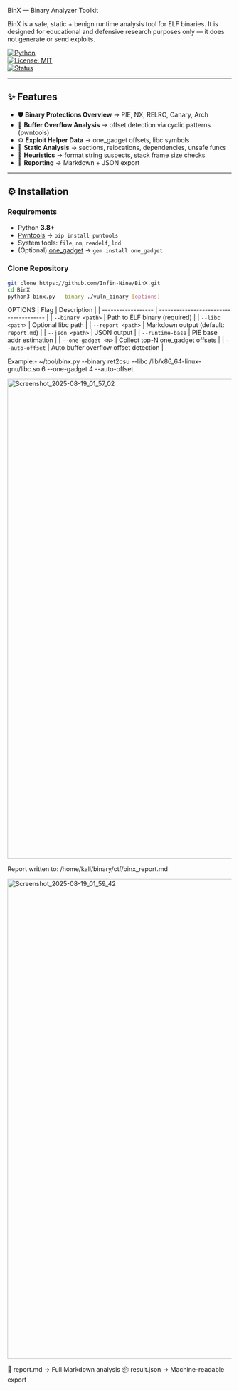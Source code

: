 BinX —  Binary Analyzer Toolkit

BinX is a safe, static + benign runtime analysis tool for ELF binaries.
It is designed for educational and defensive research purposes only — it does not generate or send exploits.

[![Python](https://img.shields.io/badge/Python-3.8+-blue.svg)](https://www.python.org/)  
[![License: MIT](https://img.shields.io/badge/License-MIT-green.svg)](LICENSE)  
[![Status](https://img.shields.io/badge/Status-Active-brightgreen.svg)]()  

---

## ✨ Features
- 🛡 **Binary Protections Overview** → PIE, NX, RELRO, Canary, Arch
- 📏 **Buffer Overflow Analysis** → offset detection via cyclic patterns (pwntools)
- ⚙️ **Exploit Helper Data** → one_gadget offsets, libc symbols
- 📂 **Static Analysis** → sections, relocations, dependencies, unsafe funcs
- 🔎 **Heuristics** → format string suspects, stack frame size checks
- 📝 **Reporting** → Markdown + JSON export

---

## ⚙️ Installation

### Requirements
- Python **3.8+**
- [Pwntools](https://docs.pwntools.com/en/stable/) → `pip install pwntools`
- System tools: `file`, `nm`, `readelf`, `ldd`
- (Optional) [one_gadget](https://github.com/david942j/one_gadget) → `gem install one_gadget`

### Clone Repository
```bash
git clone https://github.com/Infin-Nine/BinX.git
cd BinX
python3 binx.py --binary ./vuln_binary [options]
```
OPTIONS
| Flag               | Description                            |
| ------------------ | -------------------------------------- |
| `--binary <path>`  | Path to ELF binary (required)          |
| `--libc <path>`    | Optional libc path                     |
| `--report <path>`  | Markdown output (default: `report.md`) |
| `--json <path>`    | JSON output                            |
| `--runtime-base`   | PIE base addr estimation               |
| `--one-gadget <N>` | Collect top-N one\_gadget offsets      |
| `--auto-offset`    | Auto buffer overflow offset detection  |

Example:-
 ~/tool/binx.py  --binary ret2csu --libc /lib/x86_64-linux-gnu/libc.so.6 --one-gadget 4 --auto-offset
 
<img width="1920" height="1080" alt="Screenshot_2025-08-19_01_57_02" src="https://github.com/user-attachments/assets/551771c1-7a0a-409c-a3a7-3fa903565a47" />

Report written to: /home/kali/binary/ctf/binx_report.md

<img width="1920" height="1080" alt="Screenshot_2025-08-19_01_59_42" src="https://github.com/user-attachments/assets/61e9cc7e-ef38-41cd-bf7f-8c4c382fed29" />

📄 report.md → Full Markdown analysis
📦 result.json → Machine-readable export




